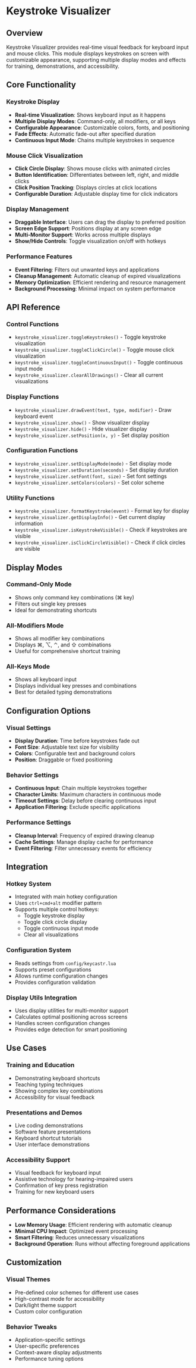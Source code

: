 # Keystroke Visualizer

## Overview

Keystroke Visualizer provides real-time visual feedback for keyboard input and mouse clicks. This module displays keystrokes on screen with customizable appearance, supporting multiple display modes and effects for training, demonstrations, and accessibility.

## Core Functionality

### Keystroke Display

- **Real-time Visualization**: Shows keyboard input as it happens
- **Multiple Display Modes**: Command-only, all modifiers, or all keys
- **Configurable Appearance**: Customizable colors, fonts, and positioning
- **Fade Effects**: Automatic fade-out after specified duration
- **Continuous Input Mode**: Chains multiple keystrokes in sequence

### Mouse Click Visualization

- **Click Circle Display**: Shows mouse clicks with animated circles
- **Button Identification**: Differentiates between left, right, and middle clicks
- **Click Position Tracking**: Displays circles at click locations
- **Configurable Duration**: Adjustable display time for click indicators

### Display Management

- **Draggable Interface**: Users can drag the display to preferred position
- **Screen Edge Support**: Positions display at any screen edge
- **Multi-Monitor Support**: Works across multiple displays
- **Show/Hide Controls**: Toggle visualization on/off with hotkeys

### Performance Features

- **Event Filtering**: Filters out unwanted keys and applications
- **Cleanup Management**: Automatic cleanup of expired visualizations
- **Memory Optimization**: Efficient rendering and resource management
- **Background Processing**: Minimal impact on system performance

## API Reference

### Control Functions

- `keystroke_visualizer.toggleKeystrokes()` - Toggle keystroke visualization
- `keystroke_visualizer.toggleClickCircle()` - Toggle mouse click visualization
- `keystroke_visualizer.toggleContinuousInput()` - Toggle continuous input mode
- `keystroke_visualizer.clearAllDrawings()` - Clear all current visualizations

### Display Functions

- `keystroke_visualizer.drawEvent(text, type, modifier)` - Draw keyboard event
- `keystroke_visualizer.show()` - Show visualizer display
- `keystroke_visualizer.hide()` - Hide visualizer display
- `keystroke_visualizer.setPosition(x, y)` - Set display position

### Configuration Functions

- `keystroke_visualizer.setDisplayMode(mode)` - Set display mode
- `keystroke_visualizer.setDuration(seconds)` - Set display duration
- `keystroke_visualizer.setFont(font, size)` - Set font settings
- `keystroke_visualizer.setColors(colors)` - Set color scheme

### Utility Functions

- `keystroke_visualizer.formatKeystroke(event)` - Format key for display
- `keystroke_visualizer.getDisplayInfo()` - Get current display information
- `keystroke_visualizer.isKeystrokeVisible()` - Check if keystrokes are visible
- `keystroke_visualizer.isClickCircleVisible()` - Check if click circles are visible

## Display Modes

### Command-Only Mode
- Shows only command key combinations (⌘ key)
- Filters out single key presses
- Ideal for demonstrating shortcuts

### All-Modifiers Mode
- Shows all modifier key combinations
- Displays ⌘, ⌥, ⌃, and ⇧ combinations
- Useful for comprehensive shortcut training

### All-Keys Mode
- Shows all keyboard input
- Displays individual key presses and combinations
- Best for detailed typing demonstrations

## Configuration Options

### Visual Settings
- **Display Duration**: Time before keystrokes fade out
- **Font Size**: Adjustable text size for visibility
- **Colors**: Configurable text and background colors
- **Position**: Draggable or fixed positioning

### Behavior Settings
- **Continuous Input**: Chain multiple keystrokes together
- **Character Limits**: Maximum characters in continuous mode
- **Timeout Settings**: Delay before clearing continuous input
- **Application Filtering**: Exclude specific applications

### Performance Settings
- **Cleanup Interval**: Frequency of expired drawing cleanup
- **Cache Settings**: Manage display cache for performance
- **Event Filtering**: Filter unnecessary events for efficiency

## Integration

### Hotkey System
- Integrated with main hotkey configuration
- Uses `ctrl+cmd+alt` modifier pattern
- Supports multiple control hotkeys:
  - Toggle keystroke display
  - Toggle click circle display
  - Toggle continuous input mode
  - Clear all visualizations

### Configuration System
- Reads settings from `config/keycastr.lua`
- Supports preset configurations
- Allows runtime configuration changes
- Provides configuration validation

### Display Utils Integration
- Uses display utilities for multi-monitor support
- Calculates optimal positioning across screens
- Handles screen configuration changes
- Provides edge detection for smart positioning

## Use Cases

### Training and Education
- Demonstrating keyboard shortcuts
- Teaching typing techniques
- Showing complex key combinations
- Accessibility for visual feedback

### Presentations and Demos
- Live coding demonstrations
- Software feature presentations
- Keyboard shortcut tutorials
- User interface demonstrations

### Accessibility Support
- Visual feedback for keyboard input
- Assistive technology for hearing-impaired users
- Confirmation of key press registration
- Training for new keyboard users

## Performance Considerations

- **Low Memory Usage**: Efficient rendering with automatic cleanup
- **Minimal CPU Impact**: Optimized event processing
- **Smart Filtering**: Reduces unnecessary visualizations
- **Background Operation**: Runs without affecting foreground applications

## Customization

### Visual Themes
- Pre-defined color schemes for different use cases
- High-contrast mode for accessibility
- Dark/light theme support
- Custom color configuration

### Behavior Tweaks
- Application-specific settings
- User-specific preferences
- Context-aware display adjustments
- Performance tuning options